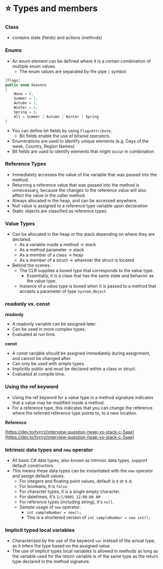 # ⭐ Types and members

### **Class**

- contains state (fields) and actions (methods)

### Enums

- An enum element can be defined where it is a certain combination of multiple enum values.
    - The enum values are separated by the pipe `|` symbol.

```csharp
[Flags]
public enum Seasons
{
    None = 0,
    Summer = 1,
    Autumn = 2,
    Winter = 4,
    Spring = 8,
    All = Summer | Autumn | Winter | Spring
}
```

- You can define bit fields by using `FlagsAttribute`.
    - Bit fields enable the use of bitwise operators.
- Enumerations are used to identify unique elements (e.g. Days of the week, Country, Region Names)
- Bit fields are used to identify elements that might occur in combination

### **Reference Types**

- Immediately accesses the value of the variable that was passed into the method.
- Returning a reference value that was passed into the method is unnecessary, because the changes to the reference value will also affect the value in the caller method.
- Always allocated in the heap, and can be accessed anywhere.
- Null value is assigned to a reference type variable upon declaration
- Static objects are classified as reference types.

### **Value Types**

- Can be allocated in the heap or the stack depending on where they are declared.
    - As a variable inside a method → stack
    - As a method parameter → stack
    - As a member of a class → heap
    - As a member of a struct → wherever the struct is located
- Behind the scenes:
    - The CLR supplies a boxed type that corresponds to the value type.
        - Essentially, it is a class that has the same state and behavior as the value type.
    - Instance of a value type is boxed when it is passed to a method that accepts a parameter of type `System.Object`

### **readonly vs. const**

**readonly**

- A readonly variable can be assigned later.
- Can be used in more complex types.
- Evaluated at run time.

**const**

- A const variable should be assigned immediately during assignment, and cannot be changed after.
- Can only be used with simple types.
- Implicitly public and must be declared within a class or struct.
- Evaluated at compile time.

### **Using the ref keyword**

- Using the ref keyword for a value type in a method signature indicates that a value may be modified inside a method.
- For a reference type, this indicates that you can change the reference where the referred reference type points to, to a new location.

**Reference**

[https://dev.to/tyrrrz/interview-question-heap-vs-stack-c-5aae](https://dev.to/tyrrrz/interview-question-heap-vs-stack-c-5aae)

### **Intrinsic data types and `new` operator**

- All basic C# data types, also known as intrinsic data types, support default constructors.
- This means these data types can be instantiated with the `new` operator and assign default values.
	- For integers and floating point values, default is `0` or `0.0`.
	- For booleans, it is `false`.
	- For character types, it is a single empty character.
	- For datetimes, it's `1/1/0001 12:00:00 AM`
	- For reference types (including string), it's `null`.
	- Sample usage of `new` operator:
		- `int sampleNumber = new();`
		- This is a shortened version of `int sampleNumber = new int();`

### **Implicit typed local variables**

- Characterized by the use of the keyword `var` instead of the actual type, as it infers the type based on the assigned value.
- The use of implicit types local variables is allowed in methods as long as the variable used for the return variable is of the same type as the return type declared in the method signature.